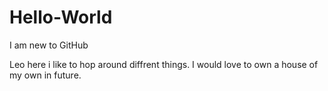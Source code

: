 # Hello-World
I am new to GitHub

Leo here i like to hop around diffrent things.
I would love to own a house of my own in future.
